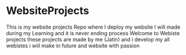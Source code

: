 # WebsiteProjects
This is my website projects Repo where I deploy my website I will made during my Learning and it is never ending process
Welcome to Webiste projects these projects are made by me (Jatin) and i develop my all webistes i wiil make in future and website with passion
